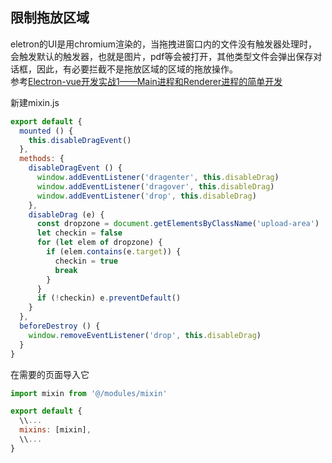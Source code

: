 ## 限制拖放区域

eletron的UI是用chromium渲染的，当拖拽进窗口内的文件没有触发器处理时，会触发默认的触发器，也就是图片，pdf等会被打开，其他类型文件会弹出保存对话框，因此，有必要拦截不是拖放区域的区域的拖放操作。  
参考[Electron-vue开发实战1——Main进程和Renderer进程的简单开发](https://molunerfinn.com/electron-vue-2/#drag-amp-drop%E7%9A%84%E9%81%BF%E5%85%8D)  

新建mixin.js
```js
export default {
  mounted () {
    this.disableDragEvent()
  },
  methods: {
    disableDragEvent () {
      window.addEventListener('dragenter', this.disableDrag)
      window.addEventListener('dragover', this.disableDrag)
      window.addEventListener('drop', this.disableDrag)
    },
    disableDrag (e) {
      const dropzone = document.getElementsByClassName('upload-area')
      let checkin = false
      for (let elem of dropzone) {
        if (elem.contains(e.target)) {
          checkin = true
          break
        }
      }
      if (!checkin) e.preventDefault()
    }
  },
  beforeDestroy () {
    window.removeEventListener('drop', this.disableDrag)
  }
}
```

在需要的页面导入它
```js
import mixin from '@/modules/mixin'

export default {
  \\...
  mixins: [mixin],
  \\...
}
```

